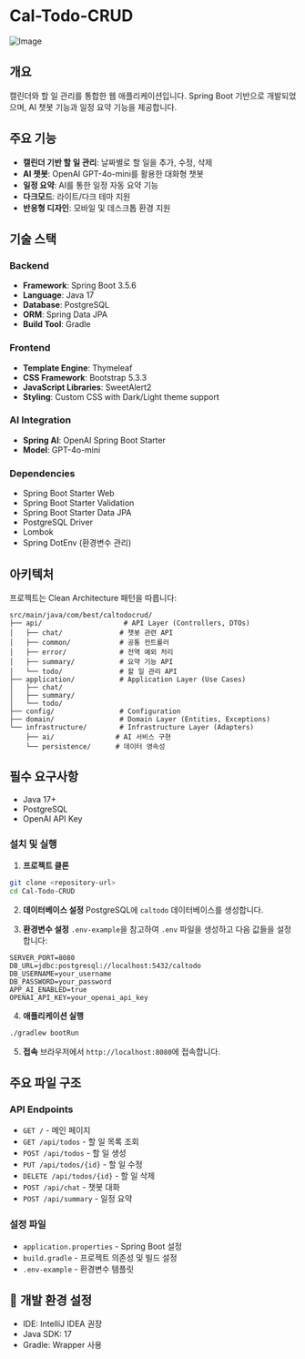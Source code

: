 # Cal-Todo-CRUD

![Image](https://github.com/user-attachments/assets/bd37bf18-2ca4-4139-b50d-6bbc86bbd966)

## 개요
캘린더와 할 일 관리를 통합한 웹 애플리케이션입니다. Spring Boot 기반으로 개발되었으며, AI 챗봇 기능과 일정 요약 기능을 제공합니다.

## 주요 기능
- **캘린더 기반 할 일 관리**: 날짜별로 할 일을 추가, 수정, 삭제
- **AI 챗봇**: OpenAI GPT-4o-mini를 활용한 대화형 챗봇
- **일정 요약**: AI를 통한 일정 자동 요약 기능
- **다크모드**: 라이트/다크 테마 지원
- **반응형 디자인**: 모바일 및 데스크톱 환경 지원

## 기술 스택

### Backend
- **Framework**: Spring Boot 3.5.6
- **Language**: Java 17
- **Database**: PostgreSQL
- **ORM**: Spring Data JPA
- **Build Tool**: Gradle

### Frontend
- **Template Engine**: Thymeleaf
- **CSS Framework**: Bootstrap 5.3.3
- **JavaScript Libraries**: SweetAlert2
- **Styling**: Custom CSS with Dark/Light theme support

### AI Integration
- **Spring AI**: OpenAI Spring Boot Starter
- **Model**: GPT-4o-mini

### Dependencies
- Spring Boot Starter Web
- Spring Boot Starter Validation
- Spring Boot Starter Data JPA
- PostgreSQL Driver
- Lombok
- Spring DotEnv (환경변수 관리)

## 아키텍처
프로젝트는 Clean Architecture 패턴을 따릅니다:

```
src/main/java/com/best/caltodocrud/
├── api/                    # API Layer (Controllers, DTOs)
│   ├── chat/              # 챗봇 관련 API
│   ├── common/            # 공통 컨트롤러
│   ├── error/             # 전역 예외 처리
│   ├── summary/           # 요약 기능 API
│   └── todo/              # 할 일 관리 API
├── application/           # Application Layer (Use Cases)
│   ├── chat/
│   ├── summary/
│   └── todo/
├── config/                # Configuration
├── domain/                # Domain Layer (Entities, Exceptions)
└── infrastructure/        # Infrastructure Layer (Adapters)
    ├── ai/               # AI 서비스 구현
    └── persistence/      # 데이터 영속성
```

## 필수 요구사항
- Java 17+
- PostgreSQL
- OpenAI API Key

### 설치 및 실행

1. **프로젝트 클론**
```bash
git clone <repository-url>
cd Cal-Todo-CRUD
```

2. **데이터베이스 설정**
PostgreSQL에 `caltodo` 데이터베이스를 생성합니다.

3. **환경변수 설정**
`.env-example`을 참고하여 `.env` 파일을 생성하고 다음 값들을 설정합니다:
```env
SERVER_PORT=8080
DB_URL=jdbc:postgresql://localhost:5432/caltodo
DB_USERNAME=your_username
DB_PASSWORD=your_password
APP_AI_ENABLED=true
OPENAI_API_KEY=your_openai_api_key
```

4. **애플리케이션 실행**
```bash
./gradlew bootRun
```

5. **접속**
브라우저에서 `http://localhost:8080`에 접속합니다.

## 주요 파일 구조

### API Endpoints
- `GET /` - 메인 페이지
- `GET /api/todos` - 할 일 목록 조회
- `POST /api/todos` - 할 일 생성
- `PUT /api/todos/{id}` - 할 일 수정
- `DELETE /api/todos/{id}` - 할 일 삭제
- `POST /api/chat` - 챗봇 대화
- `POST /api/summary` - 일정 요약

### 설정 파일
- `application.properties` - Spring Boot 설정
- `build.gradle` - 프로젝트 의존성 및 빌드 설정
- `.env-example` - 환경변수 템플릿

## 🔧 개발 환경 설정
- IDE: IntelliJ IDEA 권장
- Java SDK: 17
- Gradle: Wrapper 사용
